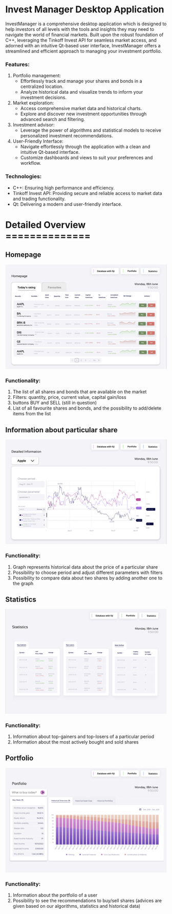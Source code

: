 # Invest Manager Desktop Application


InvestManager is a comprehensive desktop application which is designed to help investors of all levels with the tools and insights they may need to navigate the world of financial markets. Built upon the robust foundation of C++, leveraging the Tinkoff Invest API for seamless market access, and adorned with an intuitive Qt-based user interface, InvestManager offers a streamlined and efficient approach to managing your investment portfolio.

### Features:

1) Portfolio management: 
    * Effortlessly track and manage your shares and bonds in a centralized location. 
    * Analyze historical data and visualize trends to inform your investment decisions.
2) Market exploration:
    * Access comprehensive market data and historical charts.
    * Explore and discover new investment opportunities through advanced search and filtering.
3) Investment advisor:
    * Leverage the power of algorithms and statistical models to receive personalized investment recommendations. 
4) User-Friendly Interface:
    * Navigate effortlessly through the application with a clean and intuitive Qt-based interface.
    * Customize dashboards and views to suit your preferences and workflow.


### Technologies:

* C++: Ensuring high performance and efficiency.
* Tinkoff Invest API: Providing secure and reliable access to market data and trading functionality.
* Qt: Delivering a modern and user-friendly interface.





# Detailed Overview ==============

## Homepage
![](./public/assets/homepage.png)

### Functionality:
1) The list of all shares and bonds that are available on the market
2) Filters: quantity, price, current value, capital gain/loss
3) buttons BUY and SELL (still in question)
4) List of all favourite shares and bonds, and the possibility to add/delete items from the list



## Information about particular share
![](./public/assets/information.png)

### Functionality:
1) Graph represents historical data about the price of a particular share
2) Possibility to choose period and adjust different parameters with filters
3) Possibility to compare data about two shares by adding another one to the graph


## Statistics
![](./public/assets/statistics.png)

### Functionality:
1) Information about top-gainers and top-losers of a particular period
2) Information about the most actively bought and sold shares


## Portfolio
![](./public/assets/portfolio.png)

### Functionality:
1) Information about the portfolio of a user
2) Possibility to see the recommendations to buy/sell shares (advices are given based on our algorithms, statistics and historical data)
